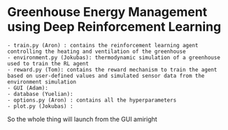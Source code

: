 # Greenhouse Energy Management using Deep Reinforcement Learning

	- train.py (Aron) : contains the reinforcement learning agent controlling the heating and ventilation of the greenhouse
	- environment.py (Jokubas): thermodynamic simulation of a greenhouse used to train the RL agent
	- reward.py (Tom): contains the reward mechanism to train the agent based on user-defined values and simulated sensor data from the environment simulation
	- GUI (Adam): 
	- database (Yuelian):
	- options.py (Aron) : contains all the hyperparameters
	- plot.py (Jokubas) :

So the whole thing will launch from the GUI amiright
